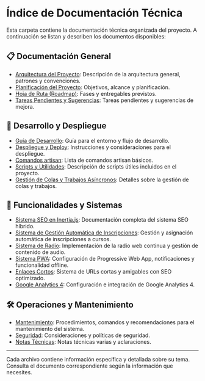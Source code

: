 # Índice de Documentación Técnica

Esta carpeta contiene la documentación técnica organizada del proyecto. A continuación se listan y describen los documentos disponibles:

## 📋 Documentación General

- [Arquitectura del Proyecto](./arquitectura.md): Descripción de la arquitectura general, patrones y convenciones.
- [Planificación del Proyecto](./planificacion.md): Objetivos, alcance y planificación.
- [Hoja de Ruta (Roadmap)](./hoja_de_ruta.md): Fases y entregables previstos.
- [Tareas Pendientes y Sugerencias](./tareas_pendientes.md): Tareas pendientes y sugerencias de mejora.

## 🚀 Desarrollo y Despliegue

- [Guía de Desarrollo](./guia_desarrollo.md): Guía para el entorno y flujo de desarrollo.
- [Despliegue y Deploy](./despliegue.md): Instrucciones y consideraciones para el despliegue.
- [Comandos artisan](./comandos_artisan.md): Lista de comandos artisan básicos.
- [Scripts y Utilidades](./scripts_utiles.md): Descripción de scripts útiles incluidos en el proyecto.
- [Gestión de Colas y Trabajos Asíncronos](./colas_y_trabajos.md): Detalles sobre la gestión de colas y trabajos.

## 🔧 Funcionalidades y Sistemas

- [Sistema SEO en Inertia.js](./seo.md): Documentación completa del sistema SEO híbrido.
- [Sistema de Gestión Automática de Inscripciones](./inscripciones.md): Gestión y asignación automática de inscripciones a cursos.
- [Sistema de Radio](./radio.md): Implementación de la radio web continua y gestión de contenido de audio.
- [Sistema PWA](./pwa.md): Configuración de Progressive Web App, notificaciones y funcionalidad offline.
- [Enlaces Cortos](./enlaces_cortos.md): Sistema de URLs cortas y amigables con SEO optimizado.
- [Google Analytics 4](./google_analytics_4.md): Configuración e integración de Google Analytics 4.

## 🛠️ Operaciones y Mantenimiento

- [Mantenimiento](./mantenimiento.md): Procedimientos, comandos y recomendaciones para el mantenimiento del sistema.
- [Seguridad](./seguridad.md): Consideraciones y políticas de seguridad.
- [Notas Técnicas](./notas_tecnicas.md): Notas técnicas varias y aclaraciones.

---

Cada archivo contiene información específica y detallada sobre su tema. Consulta el documento correspondiente según la información que necesites.
